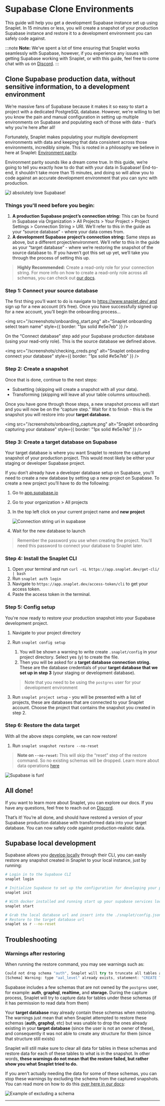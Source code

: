 # Supabase Clone Environments

This guide will help you get a development Supabase instance set up using Snaplet. In 15 minutes or less, you will create a snapshot of your production Supabase instance and restore it to a development environment you can safely code against.

:::note
**Note:** We’ve spent a lot of time ensuring that Snaplet works seamlessly with Supabase, however, if you experience any issues with getting Supabase working with Snaplet, or with this guide, feel free to come chat with us on [Discord](https://app.snaplet.dev/chat).
:::

## Clone Supabase production data, without sensitive information, to a development environment

We’re massive fans of Supabase because it makes it so easy to start a project with a dedicated PostgreSQL database. However, we’re willing to bet you know the pain and manual configuration in setting up multiple environments on Supabase and populating each of those with data - that’s why you’re here after all!

Fortunately, Snaplet makes populating your multiple development environments with data and keeping that data consistent across those environments, incredibly simple. This is rooted in a philosophy we believe in here at Snaplet: [Environment parity](https://www.oreilly.com/content/environment-parity-for-rapidly-deployed-cloud-native-apps/).

Environment parity sounds like a dream come true. In this guide, we’re going to tell you exactly how to do that with your data in Supabase! End-to-end, it shouldn’t take more than 15 minutes, and doing so will allow you to code against an accurate development environment that you can sync with production.

<div style={{textAlign: 'center'}}>

![I absolutely love Supabase!](/img/snappy-holding-supabase-logo.svg)

</div>

### Things you'll need before you begin:

1. **A production Supabase project’s connection string:** This can be found in Supabase via Organization > All Projects > Your Project > Project Settings > Connection String > URI. We’ll refer to this in the guide as your “source database” - where your data comes from.
2. **A development Supabase project’s connection string:** Same steps as above, but a different project/environment. We’ll refer to this in the guide as your “target database” - where we’re restoring the snapshot of the source database to. If you haven’t got this set up yet, we’ll take you through the process of setting this up.

> **Highly Recommended:** Create a read-only role for your connection string. For more info on how to create a read-only role across all schemas, you can check out [our docs](/guides/postgresql#create-a-read-only-role).

### Step 1: Connect your source database

The first thing you’ll want to do is navigate to https://www.snaplet.dev/ and sign up for a new account (it’s free). Once you have successfully signed up for a new account, you’ll begin the onboarding process...

<img src="/screenshots/onboarding_start.png" alt="Snaplet onboarding select team name" style={{ border: "1px solid #e5e7eb" }} />

On the “Connect database” step add your Supabase production database (using your read-only role). This is the source database we defined above.

<img src="/screenshots/checking_creds.png" alt="Snaplet onboarding connect your database" style={{ border: "1px solid #e5e7eb" }} />

### Step 2: Create a snapshot

Once that is done, continue to the next steps:

- Subsetting (skipping will create a snapshot with all your data).
- Transforming (skipping will leave all your table columns untouched).

Once you have gone through those steps, a new snapshot process will start and you will now be on the “capture step.” Wait for it to finish - this is the snapshot you will restore into your **target database.**

<img src="/screenshots/onboarding_capture.png" alt="Snaplet onboarding capturing your database" style={{ border: "1px solid #e5e7eb" }} />

### Step 3: Create a target database on Supabase

Your target database is where you want Snaplet to restore the captured snapshot of your production project. This would most likely be either your staging or developer Supabase project.

If you don’t already have a developer database setup on Supabase, you’ll need to create a new database by setting up a new project on Supabase. To create a new project you’ll have to do the following:

1. Go to [app.supabase.io](https://app.supabase.io/)
2. Go to your organization > All projects
3. In the top left click on your current project name and **new project**

   ![Connection string uri in supabase](/screenshots/supabase-integration/new_project.png)

4. Wait for the new database to launch

> Remember the password you use when creating the project. You’ll need this password to connect your database to Snaplet later.

### Step 4: Install the Snaplet CLI

1. Open your terminal and run `curl -sL https://app.snaplet.dev/get-cli/ | bash`
2. Run `snaplet auth login`
3. Navigate to `https://app.snaplet.dev/access-token/cli` to get your access token.
4. Paste the access token in the terminal.

### Step 5: Config setup

You're now ready to restore your production snapshot into your Supabase development project.

1. Navigate to your project directory
2. Run `snaplet config setup`

   1. You will be shown a warning to write create `.snaplet/config` in your project directory. Select yes (y) to create the file.
   2. Then you will be asked for a **target database connection string.** These are the database credentials of your **target database that we set up in step 3** (your staging or development database).

   > Note that you need to be using the `postgres` user for your development environment

3. Run `snaplet project setup` - you will be presented with a list of projects, these are databases that are connected to your Snaplet account. Choose the project that contains the snapshot you created in step 2.

### Step 6: Restore the data target

With all the above steps complete, we can now restore!

1. Run `snaplet snapshot restore --no-reset`

> **Note on `--no-reset`:** This will skip the “reset” step of the restore command. So no existing schemas will be dropped. Learn more about data operations [here](/getting-started/restoring#opting-out)

<div style={{textAlign: 'center'}}>

![Supabase is fun!](/img/snappy-with-supabase-ball.svg)

</div>

## All done!

If you want to learn more about Snaplet, you can explore our docs. If you have any questions, feel free to reach out on [Discord](https://app.snaplet.dev/chat).

That’s it! You’re all done, and should have restored a version of your Supabase production database with transformed data into your target database. You can now safely code against production-realistic data.

## Supabase local development

Supabase allows you [develop locally](https://supabase.com/docs/guides/cli/local-development) through their CLI, you can easily restore any snapshot created in Snaplet to your local instance, just by running:

```bash
# Login in to the Supabase CLI
snaplet login

# Initialize Supabase to set up the configuration for developing your project locally:
snaplet init

# With docker installed and running start up your supabase services locally
snaplet start

# Grab the local database url and insert into the ./snaplet/config.json file
# Restore to the target database url
snaplet ss r --no-reset
```

## Troubleshooting

### Warnings after restoring

When running the restore command, you may see warnings such as:

```jsx
Could not drop schema "auth", Snaplet will try to truncate all tables and related objects as a fallback: error: must be owner of schema auth
[Schema] Warning: type "aal_level" already exists, statement: "CREATE TYPE auth.aal_level AS ENUM (...
```

Supabase includes a few schemas that are not owned by the `postgres` user, for example: **auth**, **graphql**, **realtime,** and **storage.** During the capture process, Snaplet will try to capture data for tables under these schemas (if it has permission to read data from them)

Your **target database** may already contain these schemas when restoring. The warnings just mean that when Snaplet attempted to restore these schemas (**auth, graphql**, etc) but was unable to drop the ones already existing in your **target database** (since the user is not an owner of these), and consequently it was not able to create any structure for them (since that structure still exists)

Snaplet will still make sure to clear all data for tables in these schemas and restore data for each of these tables to what is in the snapshot. In other words, **these warnings do not mean that the restore failed, but rather show you what Snaplet tried to do.**

If you aren't actually needing the data for some of these schemas, you can stop these warnings by excluding the schema from the captured snapshots. You can read more on how to do this [over here in our docs](https://docs.snaplet.dev/references/data-operations/exclude):

![Example of excluding a schema](/img/snaplet-supabase-schema-exclude.png)

---
